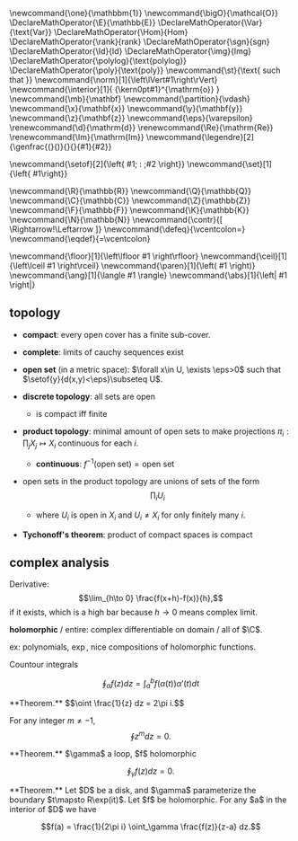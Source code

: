\newcommand{\one}{\mathbbm{1}}
\newcommand{\bigO}{\mathcal{O}}
\DeclareMathOperator{\E}{\mathbb{E}}
\DeclareMathOperator{\Var}{\text{Var}}
\DeclareMathOperator{\Hom}{Hom}
\DeclareMathOperator{\rank}{rank}
\DeclareMathOperator{\sgn}{sgn}
\DeclareMathOperator{\Id}{Id}
\DeclareMathOperator{\img}{Img}
\DeclareMathOperator{\polylog}{\text{polylog}}
\DeclareMathOperator{\poly}{\text{poly}}
\newcommand{\st}{\text{ such that }}
\newcommand{\norm}[1]{\left\lVert#1\right\rVert}
\newcommand{\interior}[1]{ {\kern0pt#1}^{\mathrm{o}} }
\newcommand{\mb}{\mathbf}
\newcommand{\partition}{\vdash}
\newcommand{\x}{\mathbf{x}}
\newcommand{\y}{\mathbf{y}}
\newcommand{\z}{\mathbf{z}}
\newcommand{\eps}{\varepsilon}
\renewcommand{\d}{\mathrm{d}}
\renewcommand{\Re}{\mathrm{Re}}
\renewcommand{\Im}{\mathrm{Im}}
\newcommand{\legendre}[2]{\genfrac{(}{)}{}{}{#1}{#2}}

\newcommand{\setof}[2]{\left\{ #1\; : \;#2 \right\}}
\newcommand{\set}[1]{\left\{ #1\right\}}

\newcommand{\R}{\mathbb{R}}
\newcommand{\Q}{\mathbb{Q}}
\newcommand{\C}{\mathbb{C}}
\newcommand{\Z}{\mathbb{Z}}
\newcommand{\F}{\mathbb{F}}
\newcommand{\K}{\mathbb{K}}
\newcommand{\N}{\mathbb{N}}
\newcommand{\contr}{\[ \Rightarrow\!\Leftarrow \]}
\newcommand{\defeq}{\vcentcolon=}
\newcommand{\eqdef}{=\vcentcolon}

\newcommand{\floor}[1]{\left\lfloor #1 \right\rfloor}
\newcommand{\ceil}[1]{\left\lceil #1 \right\rceil}
\newcommand{\paren}[1]{\left( #1 \right)}
\newcommand{\ang}[1]{\langle #1 \rangle}
\newcommand{\abs}[1]{\left| #1 \right|}


## topology

- **compact**: every open cover has a finite sub-cover.
- **complete**: limits of cauchy sequences exist
- **open set** (in a metric space): $\forall x\in U, \exists
    \eps>0$ such that  $\setof{y}{d(x,y)<\eps}\subseteq U$. 

- **discrete topology**: all sets are open 
  - is compact iff finite

- **product topology**: minimal amount of open sets to make
    projections $\pi_i : \prod_j X_j \mapsto X_i$ continuous for
    each  $i$.
    - **continuous**: $f^{-1}(\text{open set}) =\text{open set}$
- open sets in the product topology are unions of sets of the
    form 
    $$\prod_i U_i$$
    - where $U_i$ is open in  $X_i$ and $U_i\neq X_i$ for only
        finitely many  $i$.

- **Tychonoff's theorem**: product of compact spaces is compact 

## complex analysis

Derivative:
$$\lim_{h\to 0} \frac{f(x+h)-f(x)}{h},$$
if it exists, which is a high bar because $h\to 0$ means complex
limit.

**holomorphic** / entire: complex differentiable on domain /
all of $\C$.

ex: polynomials, $\exp$, nice compositions of holomorphic
functions.

Countour integrals

$$\oint_\alpha f(z) dz = \int_a^{b} f(\alpha(t)) \alpha'(t) dt$$


<div class="thm envbox">**Theorem.**
$$\oint \frac{1}{z} dz = 2\pi i.$$

For any integer $m\neq -1$,
$$\oint z^{m} dz  = 0.$$
</div>

<div class="thm envbox">**Theorem.**
$\gamma$ a loop, $f$ holomorphic

$$\oint_\gamma f(z) dz = 0.$$

</div>

<div class="thm envbox">**Theorem.**
Let $D$ be a disk, and $\gamma$ parameterize the boundary $t\mapsto R\exp(it)$.
Let $f$ be holomorphic.
For any $a$ in the interior of  $D$ we have

$$f(a) = \frac{1}{2\pi i} \oint_\gamma \frac{f(z)}{z-a} dz.$$
</div>

